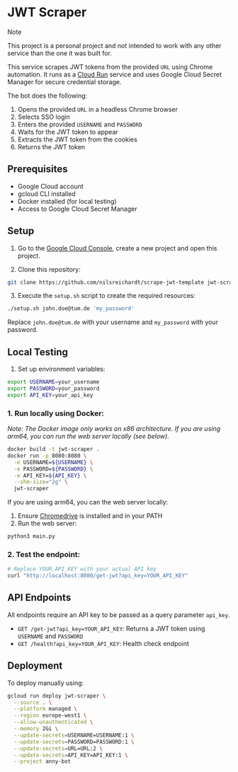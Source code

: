 # JWT Scraper

> [!NOTE]  
> This project is a personal project and not intended to work with any other service than the one it was built for.

This service scrapes JWT tokens from the provided `URL` using Chrome automation. It runs as a [Cloud Run](https://cloud.google.com/run?hl=en) service and uses Google Cloud Secret Manager for secure credential storage.

The bot does the following:

1. Opens the provided `URL` in a headless Chrome browser
2. Selects SSO login
3. Enters the provided `USERNAME` and `PASSWORD`
4. Waits for the JWT token to appear
5. Extracts the JWT token from the cookies
6. Returns the JWT token

## Prerequisites

- Google Cloud account
- gcloud CLI installed
- Docker installed (for local testing)
- Access to Google Cloud Secret Manager

## Setup

1. Go to the [Google Cloud Console](https://console.cloud.google.com), create a new project and open this project.
  
2. Clone this repository:
```bash
git clone https://github.com/nilsreichardt/scrape-jwt-template jwt-scraper && cd jwt-scraper
```

3. Execute the `setup.sh` script to create the required resources:
```bash
./setup.sh john.doe@tum.de 'my_password'
```

Replace `john.doe@tum.de` with your username and `my_password` with your password.

## Local Testing

1. Set up environment variables:
```bash
export USERNAME=your_username
export PASSWORD=your_password
export API_KEY=your_api_key
```

### 1. Run locally using Docker:

_Note: The Docker image only works on x86 architecture. If you are using arm64, you can run the web server locally (see below)._

```bash
docker build -t jwt-scraper .
docker run -p 8080:8080 \
  -e USERNAME=${USERNAME} \
  -e PASSWORD=${PASSWORD} \
  -e API_KEY=${API_KEY} \
  --shm-size="2g" \
  jwt-scraper
```

If you are using arm64, you can the web server locally:

1. Ensure [Chromedrive](https://googlechromelabs.github.io/chrome-for-testing/) is installed and in your PATH
2. Run the web server:
```bash
python3 main.py
```

### 2. Test the endpoint:
```bash
# Replace YOUR_API_KEY with your actual API key
curl "http://localhost:8080/get-jwt?api_key=YOUR_API_KEY"
```

## API Endpoints

All endpoints require an API key to be passed as a query parameter `api_key`.

- `GET /get-jwt?api_key=YOUR_API_KEY`: Returns a JWT token using `USERNAME` and `PASSWORD`
- `GET /health?api_key=YOUR_API_KEY`: Health check endpoint

## Deployment

To deploy manually using:

```bash
gcloud run deploy jwt-scraper \
  --source . \
  --platform managed \
  --region europe-west1 \
  --allow-unauthenticated \
  --memory 2Gi \
  --update-secrets=USERNAME=USERNAME:1 \
  --update-secrets=PASSWORD=PASSWORD:1 \
  --update-secrets=URL=URL:2 \
  --update-secrets=API_KEY=API_KEY:1 \
  --project anny-bot
```
 
